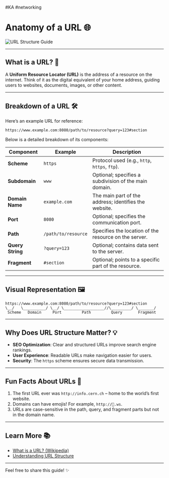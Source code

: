 #KA #networking 
# Anatomy of a URL 🌐

![URL Structure Guide](https://hw-images.hostwinds.com/cdn-cgi/image/height=250%2Cfit=contain%2Cf=auto/strapi-images/url_structure_guide_blog_banner_7e803f4aad.png)

---

## What is a URL? 🤔
A **Uniform Resource Locator (URL)** is the address of a resource on the internet. Think of it as the digital equivalent of your home address, guiding users to websites, documents, images, or other content.

---

## Breakdown of a URL 🛠️
Here’s an example URL for reference:

`https://www.example.com:8080/path/to/resource?query=123#section`

Below is a detailed breakdown of its components:

| Component        | Example                  | Description                                               |
|------------------|--------------------------|-----------------------------------------------------------|
| **Scheme**       | `https`                  | Protocol used (e.g., `http`, `https`, `ftp`).             |
| **Subdomain**    | `www`                    | Optional; specifies a subdivision of the main domain.     |
| **Domain Name**  | `example.com`            | The main part of the address; identifies the website.     |
| **Port**         | `8080`                   | Optional; specifies the communication port.               |
| **Path**         | `/path/to/resource`      | Specifies the location of the resource on the server.     |
| **Query String** | `?query=123`             | Optional; contains data sent to the server.               |
| **Fragment**     | `#section`               | Optional; points to a specific part of the resource.      |

---

## Visual Representation 🖼️

```plaintext
https://www.example.com:8080/path/to/resource?query=123#section
\__/   \__________/ \__/ \__________________//\_________/ \_______/
 Scheme   Domain     Port         Path         Query       Fragment
```

---

## Why Does URL Structure Matter? 💡

- **SEO Optimization**: Clear and structured URLs improve search engine rankings.
- **User Experience**: Readable URLs make navigation easier for users.
- **Security**: The `https` scheme ensures secure data transmission.

---

## Fun Facts About URLs 🎉

1. The first URL ever was `http://info.cern.ch` – home to the world’s first website.
2. Domains can have emojis! For example, `http://🌟.ws`.
3. URLs are case-sensitive in the path, query, and fragment parts but not in the domain name.

---

## Learn More 📚
- [What is a URL? (Wikipedia)](https://en.wikipedia.org/wiki/URL)
- [Understanding URL Structure](https://moz.com/learn/seo/url)

---

Feel free to share this guide! ✨